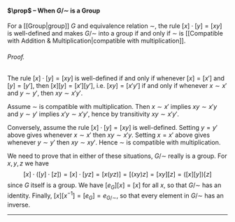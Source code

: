 #### $\prop$ – When $G/\sim$ is a Group
For a [[Group|group]] $G$ and equivalence relation $\sim$, the rule $[x] \cdot [y] = [xy]$ is well-defined and makes $G/\sim$ into a group if and only if $\sim$ is [[Compatible with Addition & Multiplication|compatible with multiplication]]. 

###### *Proof.* 
The rule $[x] \cdot [y] = [xy]$ is well-defined if and only if whenever $[x]=[x']$ and $[y]=[y']$, then $[x][y]=[x'][y']$, i.e. $[xy]=[x'y']$ if and only if whenever $x\sim x'$ and $y\sim y'$, then $xy\sim x'y'$. 

Assume $\sim$ is compatible with multiplication. Then $x\sim x'$ implies $xy\sim x'y$ and $y\sim y'$ implies $x'y\sim x'y'$, hence by transitivity $xy\sim x'y'$. 

Conversely, assume the rule $[x] \cdot [y] = [xy]$ is well-defined. Setting $y=y'$ above gives whenever $x\sim x'$ then $xy\sim x'y$. Setting $x=x'$ above gives whenever $y\sim y'$ then $xy\sim xy'$. Hence $\sim$ is compatible with multiplication.

We need to prove that in either of these situations, $G/\sim$ really is a group. For $x,y,z$ we have $$[x] \cdot ([y] \cdot [z]) = [x] \cdot [yz] = [x(yz)] = [(xy)z] = [xy][z] = ([x][y])[z]$$since $G$ itself is a group. We have $[e_G] [x] = [x]$ for all $x$, so that $G/\sim$ has an identity. Finally,
$[x][x^{-1}] = [e_G] = e_{G/\sim}$, so that every element in $G/\sim$ has an inverse.
***